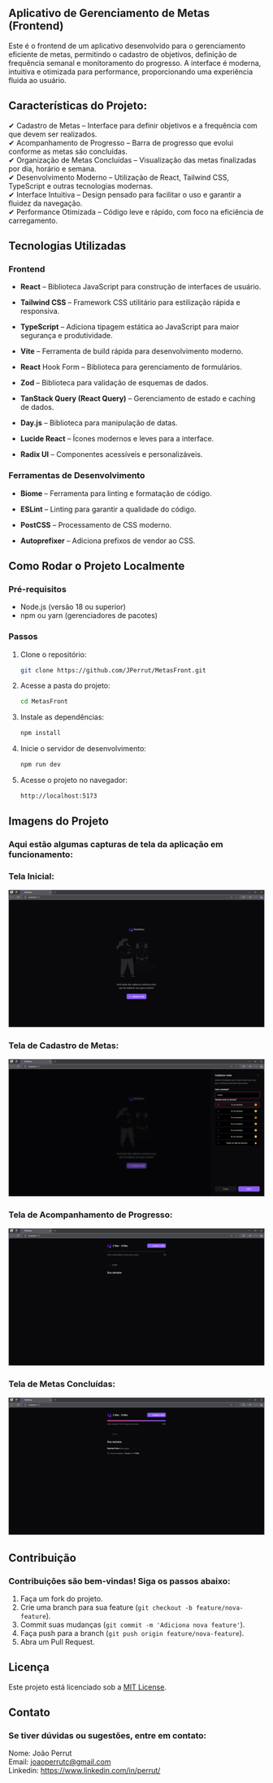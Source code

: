 ## Aplicativo de Gerenciamento de Metas (Frontend)

Este é o frontend de um aplicativo desenvolvido para o gerenciamento eficiente de metas, permitindo o cadastro de objetivos, definição de frequência semanal e monitoramento do progresso. A interface é moderna, intuitiva e otimizada para performance, proporcionando uma experiência fluida ao usuário.

## Características do Projeto:

✔ Cadastro de Metas – Interface para definir objetivos e a frequência com que devem ser realizados.
<br>
✔ Acompanhamento de Progresso – Barra de progresso que evolui conforme as metas são concluídas.
<br>
✔ Organização de Metas Concluídas – Visualização das metas finalizadas por dia, horário e semana.
<br>
✔ Desenvolvimento Moderno – Utilização de React, Tailwind CSS, TypeScript e outras tecnologias modernas.
<br>
✔ Interface Intuitiva – Design pensado para facilitar o uso e garantir a fluidez da navegação.
<br>
✔ Performance Otimizada – Código leve e rápido, com foco na eficiência de carregamento.

## Tecnologias Utilizadas

### Frontend

- **React** – Biblioteca JavaScript para construção de interfaces de usuário.

- **Tailwind CSS** – Framework CSS utilitário para estilização rápida e responsiva.

- **TypeScript** – Adiciona tipagem estática ao JavaScript para maior segurança e produtividade.

- **Vite** – Ferramenta de build rápida para desenvolvimento moderno.

- **React** Hook Form – Biblioteca para gerenciamento de formulários.

- **Zod** – Biblioteca para validação de esquemas de dados.

- **TanStack Query (React Query)** – Gerenciamento de estado e caching de dados.

- **Day.js** – Biblioteca para manipulação de datas.

- **Lucide React** – Ícones modernos e leves para a interface.

- **Radix UI** – Componentes acessíveis e personalizáveis.

### Ferramentas de Desenvolvimento

- **Biome** – Ferramenta para linting e formatação de código.

- **ESLint** – Linting para garantir a qualidade do código.

- **PostCSS** – Processamento de CSS moderno.

- **Autoprefixer** – Adiciona prefixos de vendor ao CSS.

## Como Rodar o Projeto Localmente

### Pré-requisitos

- Node.js (versão 18 ou superior)
- npm ou yarn (gerenciadores de pacotes)

### Passos

1. Clone o repositório:
   ```bash
   git clone https://github.com/JPerrut/MetasFront.git
   ```
2. Acesse a pasta do projeto:
   ```bash
   cd MetasFront
   ```
3. Instale as dependências:
   ```bash
   npm install
   ```
4. Inicie o servidor de desenvolvimento:
   ```bash
   npm run dev
   ```
5. Acesse o projeto no navegador:
   ```bash
   http://localhost:5173
   ```

## Imagens do Projeto

### Aqui estão algumas capturas de tela da aplicação em funcionamento:

### Tela Inicial:

<img alt="Tela Inicial" src="public/images/pagina inicial.png">

### Tela de Cadastro de Metas:

<img alt="Tela de Cadastro de Metas" src="public/images/cadastrar-meta.png">

### Tela de Acompanhamento de Progresso:

<img alt="Tela de Acompanhamento de Progresso" src="public/images/meta-a-cumprir.png">

### Tela de Metas Concluídas:

<img alt="Tela de Metas Concluídas" src="public/images/meta-completada.png">

## Contribuição

### Contribuições são bem-vindas! Siga os passos abaixo:

1. Faça um fork do projeto.
2. Crie uma branch para sua feature (`git checkout -b feature/nova-feature`).
3. Commit suas mudanças (`git commit -m 'Adiciona nova feature'`).
4. Faça push para a branch (`git push origin feature/nova-feature`).
5. Abra um Pull Request.

## Licença

Este projeto está licenciado sob a <a href="https://opensource.org/license/mit">MIT License</a>.

## Contato

### Se tiver dúvidas ou sugestões, entre em contato:

Nome: João Perrut <br>
Email: joaoperrutc@gmail.com <br>
Linkedin: https://www.linkedin.com/in/perrut/

